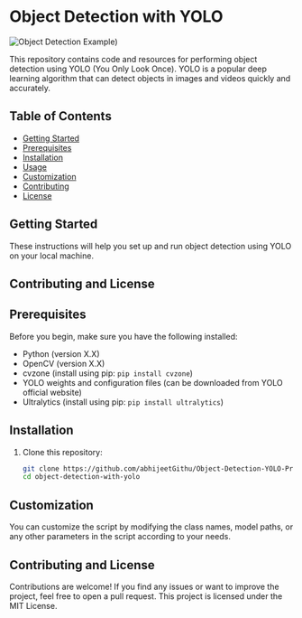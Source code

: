 # Object Detection with YOLO

![Object Detection Example](https://miro.medium.com/v2/resize:fit:1400/format:webp/1*VXZ8CamGG2Z0M0N4t0Fmng.jpeg))

This repository contains code and resources for performing object detection using YOLO (You Only Look Once). YOLO is a popular deep learning algorithm that can detect objects in images and videos quickly and accurately.

## Table of Contents

- [Getting Started](#getting-started)
- [Prerequisites](#prerequisites)
- [Installation](#installation)
- [Usage](#usage)
- [Customization](#customization)
- [Contributing](#contributing)
- [License](#license)

## Getting Started
These instructions will help you set up and run object detection using YOLO on your local machine.

## Contributing and License


## Prerequisites

Before you begin, make sure you have the following installed:

- Python (version X.X)
- OpenCV (version X.X)
- cvzone (install using pip: `pip install cvzone`)
- YOLO weights and configuration files (can be downloaded from YOLO official website)
- Ultralytics (install using pip: `pip install ultralytics`)

## Installation

1. Clone this repository:
   ```bash
   git clone https://github.com/abhijeetGithu/Object-Detection-YOLO-Project.git
   cd object-detection-with-yolo

## Customization
You can customize the script by modifying the class names, model paths, or any other parameters in the script according to your needs.

## Contributing and License
Contributions are welcome! If you find any issues or want to improve the project, feel free to open a pull request.
This project is licensed under the MIT License.
